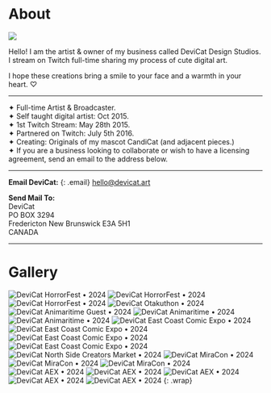 # About
![](img/dc.png)

Hello! I am the artist & owner of my business called DeviCat Design Studios. I stream on Twitch full-time sharing my process of cute digital art. 

I hope these creations bring a smile to your face and a warmth in your heart. ♡

---
✦ Full-time Artist & Broadcaster. <br>
✦ Self taught digital artist: Oct 2015. <br>
✦ 1st Twitch Stream: May 28th 2015. <br>
✦ Partnered on Twitch: July 5th 2016. <br>
✦ Creating: Originals of my mascot CandiCat (and adjacent pieces.) <br>
✦ If you are a business looking to collaborate or wish to have a licensing agreement, send an email to the address below.<br>

---
<!-- ---
--- -->

**Email DeviCat:**
{: .email}
[hello@devicat.art](mailto:hello@devicat.art)

**Send Mail To:** <br>
DeviCat <br>
PO BOX 3294 <br>
Fredericton New Brunswick E3A 5H1 <br>
CANADA <br>

---

# Gallery

![DeviCat HorrorFest • 2024](img/DeviCat_HorrorFest_2024_001.jpg)
![DeviCat HorrorFest • 2024](img/DeviCat_HorrorFest_2024_002.jpg)
![DeviCat HorrorFest • 2024](img/DeviCat_HorrorFest_2024_003.jpg)
![DeviCat Otakuthon • 2024](img/DeviCat_Otakuthon_2024_001.jpg)
![DeviCat Animaritime Guest • 2024](img/DeviCat_Animaritime_2024_Guest.png)
![DeviCat Animaritime • 2024](img/DeviCat_Animaritime_2024_001.jpeg)
![DeviCat Animaritime • 2024](img/DeviCat_Animaritime_2024_002.jpeg)
![DeviCat East Coast Comic Expo • 2024](img/DeviCat_ECCE_2024_001.jpeg)
![DeviCat East Coast Comic Expo • 2024](img/DeviCat_ECCE_2024_002.jpeg)
![DeviCat East Coast Comic Expo • 2024](img/DeviCat_ECCE_2024_003.jpeg)
![DeviCat East Coast Comic Expo • 2024](img/DeviCat_ECCE_2024_004.jpeg)
![DeviCat North Side Creators Market • 2024](img/DeviCat_NorthSide_2024_001.jpeg)
![DeviCat MiraCon • 2024](img/DeviCat_MiraCon_2024_001.jpeg)
![DeviCat MiraCon • 2024](img/DeviCat_MiraCon_2024_002.jpeg)
![DeviCat MiraCon • 2024](img/DeviCat_MiraCon_2024_003.jpeg)
![DeviCat AEX • 2024](img/devicat_AEX_2024_001.jpeg)
![DeviCat AEX • 2024](img/devicat_AEX_2024_002.jpeg)
![DeviCat AEX • 2024](img/devicat_AEX_2024_003.jpeg)
![DeviCat AEX • 2024](img/devicat_AEX_2024_004.jpeg)
![DeviCat AEX • 2024](img/devicat_AEX_2024_005.jpeg)
{: .wrap}
